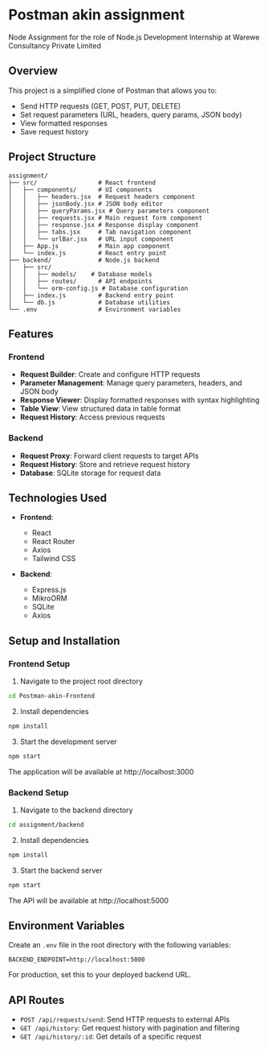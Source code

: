 # Postman akin assignment

Node Assignment for the role of Node.js Development Internship at Warewe Consultancy Private Limited

## Overview

This project is a simplified clone of Postman that allows you to:
- Send HTTP requests (GET, POST, PUT, DELETE)
- Set request parameters (URL, headers, query params, JSON body)
- View formatted responses
- Save request history

## Project Structure

```
assignment/
├── src/                 # React frontend
│   ├── components/      # UI components
│   │   ├── headers.jsx  # Request headers component
│   │   ├── jsonBody.jsx # JSON body editor
│   │   ├── queryParams.jsx # Query parameters component
│   │   ├── requests.jsx # Main request form component
│   │   ├── response.jsx # Response display component
│   │   ├── tabs.jsx     # Tab navigation component
│   │   └── urlBar.jsx   # URL input component
│   ├── App.js           # Main app component
│   └── index.js         # React entry point
├── backend/             # Node.js backend
│   ├── src/             
│   │   ├── models/    # Database models
│   │   ├── routes/      # API endpoints
│   │   └── orm-config.js # Database configuration
│   ├── index.js         # Backend entry point
│   └── db.js            # Database utilities
└── .env                 # Environment variables
```

## Features

### Frontend
- **Request Builder**: Create and configure HTTP requests
- **Parameter Management**: Manage query parameters, headers, and JSON body
- **Response Viewer**: Display formatted responses with syntax highlighting
- **Table View**: View structured data in table format
- **Request History**: Access previous requests

### Backend
- **Request Proxy**: Forward client requests to target APIs
- **Request History**: Store and retrieve request history
- **Database**: SQLite storage for request data

## Technologies Used

- **Frontend**:
  - React
  - React Router
  - Axios
  - Tailwind CSS

- **Backend**:
  - Express.js
  - MikroORM
  - SQLite
  - Axios

## Setup and Installation

### Frontend Setup
1. Navigate to the project root directory
```bash
cd Postman-akin-Frontend
```

2. Install dependencies
```bash
npm install
```

3. Start the development server
```bash
npm start
```
The application will be available at http://localhost:3000

### Backend Setup
1. Navigate to the backend directory
```bash
cd assignment/backend
```

2. Install dependencies
```bash
npm install
```

3. Start the backend server
```bash
npm start
```
The API will be available at http://localhost:5000

## Environment Variables

Create an `.env` file in the root directory with the following variables:
```
BACKEND_ENDPOINT=http://localhost:5000
```

For production, set this to your deployed backend URL.

## API Routes

- `POST /api/requests/send`: Send HTTP requests to external APIs
- `GET /api/history`: Get request history with pagination and filtering
- `GET /api/history/:id`: Get details of a specific request

